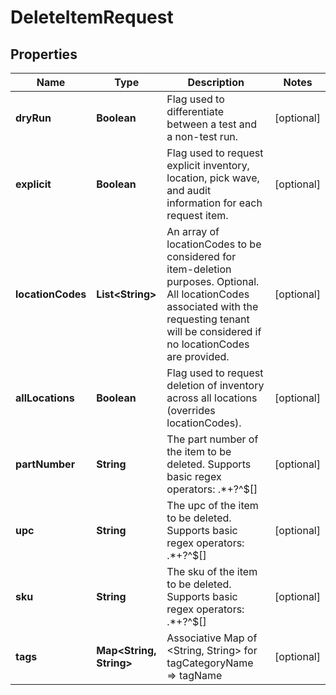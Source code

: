 
# DeleteItemRequest

## Properties
Name | Type | Description | Notes
------------ | ------------- | ------------- | -------------
**dryRun** | **Boolean** | Flag used to differentiate between a test and a non-test run. |  [optional]
**explicit** | **Boolean** | Flag used to request explicit inventory, location, pick wave, and audit information for each request item. |  [optional]
**locationCodes** | **List&lt;String&gt;** | An array of locationCodes to be considered for item-deletion purposes. Optional.     All locationCodes associated with the requesting tenant will be considered if no locationCodes are provided. |  [optional]
**allLocations** | **Boolean** | Flag used to request deletion of inventory across all locations (overrides locationCodes). |  [optional]
**partNumber** | **String** | The part number of the item to be deleted. Supports basic regex operators: .*+?^$[] |  [optional]
**upc** | **String** | The upc of the item to be deleted. Supports basic regex operators: .*+?^$[] |  [optional]
**sku** | **String** | The sku of the item to be deleted. Supports basic regex operators: .*+?^$[] |  [optional]
**tags** | **Map&lt;String, String&gt;** | Associative Map of &lt;String, String&gt; for tagCategoryName &#x3D;&gt; tagName |  [optional]



